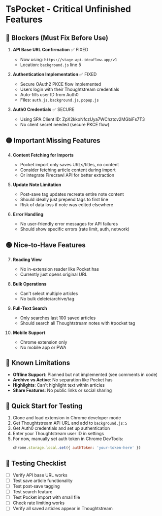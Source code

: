 # TsPocket - Critical Unfinished Features

## 🔴 Blockers (Must Fix Before Use)

1. **API Base URL Confirmation** ✅ FIXED
   - Now using: `https://stage-api.ideaflow.app/v1`
   - Location: `background.js` line 5

2. **Authentication Implementation** ✅ FIXED
   - Secure OAuth2 PKCE flow implemented
   - Users login with their Thoughtstream credentials
   - Auto-fills user ID from Auth0
   - Files: `auth.js`, `background.js`, `popup.js`

3. **Auth0 Credentials** ✅ SECURE
   - Using SPA Client ID: ZpX2kkoNfczUya7WChztcv2MGbiFs7T3
   - No client secret needed (secure PKCE flow)

## 🟡 Important Missing Features

4. **Content Fetching for Imports**
   - Pocket import only saves URLs/titles, no content
   - Consider fetching article content during import
   - Or integrate Firecrawl API for better extraction

5. **Update Note Limitation**
   - Post-save tag updates recreate entire note content
   - Should ideally just prepend tags to first line
   - Risk of data loss if note was edited elsewhere

6. **Error Handling**
   - No user-friendly error messages for API failures
   - Should show specific errors (rate limit, auth, network)

## 🟢 Nice-to-Have Features

7. **Reading View**
   - No in-extension reader like Pocket has
   - Currently just opens original URL

8. **Bulk Operations**
   - Can't select multiple articles
   - No bulk delete/archive/tag

9. **Full-Text Search**
   - Only searches last 100 saved articles
   - Should search all Thoughtstream notes with #pocket tag

10. **Mobile Support**
    - Chrome extension only
    - No mobile app or PWA

## 📝 Known Limitations

- **Offline Support**: Planned but not implemented (see comments in code)
- **Archive vs Active**: No separation like Pocket has
- **Highlights**: Can't highlight text within articles
- **Share Features**: No public links or social sharing

## 🚀 Quick Start for Testing

1. Clone and load extension in Chrome developer mode
2. Get Thoughtstream API URL and add to `background.js:5`
3. Get Auth0 credentials and set up authentication
4. Enter your Thoughtstream user ID in settings
5. For now, manually set auth token in Chrome DevTools:
   ```javascript
   chrome.storage.local.set({ authToken: 'your-token-here' })
   ```

## 🐛 Testing Checklist

- [ ] Verify API base URL works
- [ ] Test save article functionality
- [ ] Test post-save tagging
- [ ] Test search feature
- [ ] Test Pocket import with small file
- [ ] Check rate limiting works
- [ ] Verify all saved articles appear in Thoughtstream
